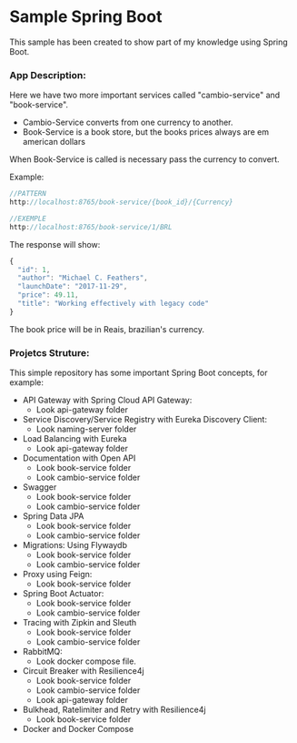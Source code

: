 # Sample Spring Boot

This sample has been created to show part of my knowledge using Spring Boot.

### App Description:

Here we have two more important services called "cambio-service" and "book-service".

- Cambio-Service converts from one currency to another.
- Book-Service is a book store, but the books prices always are em american dollars

When Book-Service is called is necessary pass the currency to convert.

 

Example:

```jsx
//PATTERN
http://localhost:8765/book-service/{book_id}/{Currency}

//EXEMPLE
http://localhost:8765/book-service/1/BRL
```

The response will show:

```jsx
{
  "id": 1,
  "author": "Michael C. Feathers",
  "launchDate": "2017-11-29",
  "price": 49.11,
  "title": "Working effectively with legacy code"
}
```

The book price will be in Reais, brazilian's currency. 

### Projetcs Struture:

This simple repository has some important Spring Boot concepts, for example:

 

- API Gateway with Spring Cloud API Gateway:
    - Look api-gateway folder
- Service Discovery/Service Registry with Eureka Discovery Client:
    - Look naming-server folder
- Load Balancing with Eureka
    - Look api-gateway folder
- Documentation with Open API
    - Look book-service folder
    - Look cambio-service folder
- Swagger
    - Look book-service folder
    - Look cambio-service folder
- Spring Data JPA
    - Look book-service folder
    - Look cambio-service folder
- Migrations: Using Flywaydb
    - Look book-service folder
    - Look cambio-service folder
- Proxy using Feign:
    - Look book-service folder
- Spring Boot Actuator:
    - Look book-service folder
    - Look cambio-service folder
- Tracing with Zipkin and Sleuth
    - Look book-service folder
    - Look cambio-service folder
- RabbitMQ:
    - Look docker compose file.
- Circuit Breaker with Resilience4j
    - Look book-service folder
    - Look cambio-service folder
    - Look api-gateway folder
- Bulkhead, Ratelimiter and Retry with Resilience4j
    - Look book-service folder
- Docker and Docker Compose
